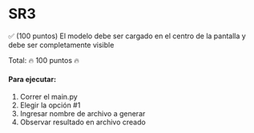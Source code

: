 # SR3



✅ (100 puntos) El modelo debe ser cargado en el centro de la pantalla y debe ser completamente visible


Total: 🔥 100 puntos 🔥



#### Para ejecutar:
1. Correr el main.py
2. Elegir la opción #1
3. Ingresar nombre de archivo a generar
4. Observar resultado en archivo creado
